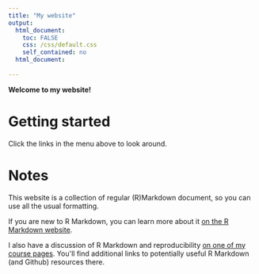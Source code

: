 ```yaml
---
title: "My website"
output: 
  html_document:
    toc: FALSE
    css: /css/default.css
    self_contained: no
  html_document:
    
---
```




**Welcome to my website!**


# Getting started

Click the links in the menu above to look around.


# Notes

This website is a collection of regular (R)Markdown document, so you can use all the usual formatting.

If you are new to R Markdown, you can learn more about it [on the R Markdown website](https://rmarkdown.rstudio.com/). 

I also have a discussion of R Markdown and reproducibility [on one of my course pages](https://andreashandel.github.io/MADAcourse/1e_ToolsforReproducibility.html). You'll find additional links to potentially useful R Markdown (and Github) resources there.


